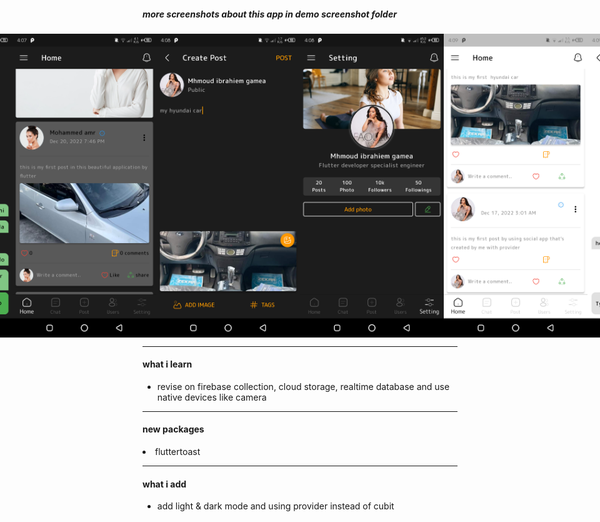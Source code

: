 ##### more screenshots about this app in demo screenshot folder

<div style="display:flex; justify-content: center; align-items: center">
  <img src='demo%20screenshots/Screenshot_20221220-193954.png' width='230'/>
  <img src='demo%20screenshots/Screenshot_20221225-160702.png' width='230'/>
  <img src='demo%20screenshots/Screenshot_20221225-160828.png' width='230'/>

  <img src='demo%20screenshots/Screenshot_20221225-160847.png' width='230'/>
  <img src='demo%20screenshots/Screenshot_20221225-160957.png' width='230'/>
  <img src='demo%20screenshots/Screenshot_20221225-160931.png' width='230'/>
</div>

<hr/>
<h4>what i learn</h4>

<ul>
  <li>revise on firebase collection, cloud storage, realtime database and use native devices like camera</li>
</ul>

<hr/>
<h4>new packages</h4>

<li>fluttertoast</li>

<hr/>
<h4>what i add</h4>

<ul>
  <li>add light & dark mode and using provider instead of cubit</li>
</ul>
